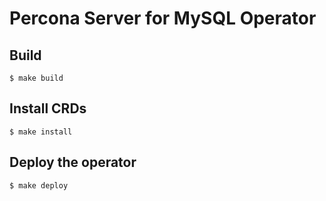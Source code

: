 # Percona Server for MySQL Operator

## Build

```
$ make build
```

## Install CRDs

```
$ make install
```

## Deploy the operator

```
$ make deploy
```
